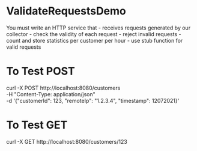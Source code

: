 # ValidateRequestsDemo
You must write an HTTP service that - receives requests generated by our collector - check the validity of each request - reject invalid requests - count and store statistics per customer per hour - use stub function for valid requests

# To Test POST
curl -X POST http://localhost:8080/customers \
-H "Content-Type: application/json" \
-d '{"customerId": 123, "remoteIp": "1.2.3.4", "timestamp": 12072021}'

# To Test GET
curl -X GET http://localhost:8080/customers/123

